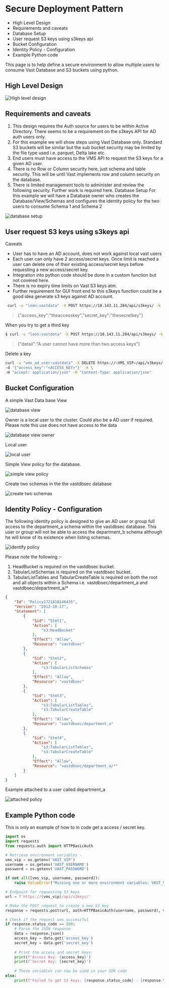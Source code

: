# Secure Deployment Pattern

- High Level Design
- Requirements and caveats
- Database Setup
- User request S3 keys using s3keys api
- Bucket Configuration
- Identity Policy - Configuration
- Example Python code

This page is to help define a secure environment to allow multiple users to consume Vast Database and S3 buckets using python.

## High Level Design

![High level design](./img/high_level_design.jpg)
 
## Requirements and caveats

1. This design requires the Auth source for users to be within Active Directory. There seems to be a requirement on the s3keys API for AD auth users only.
2. For this example we will show steps using Vast Database only. Standard S3 buckets will be similar but the sub bucket security may be limited by the file type used i.e. parquet, Delta lake etc.
3. End users must have access to the VMS API to request the S3 keys for a given AD user.
4. There is no Row or Column security here, just schema and table security. This will be until Vast implements row and column security on the database.
5. There is limited management tools to administer and review the following security. Further work is required here.
Database Setup
For this example we will have a Database owner who creates the Database/View/Schemas and configures the identity policy for the two users to consume Schema 1 and Schema 2

![database setup](./img/database_setup.jpg)

## User request S3 keys using s3keys api

Caveats
- User has to have an AD account, does not work against local vast users
- Each user can only have 2 access/secret keys. Once limit is reached a user can delete one of their existing access/secret keys before requesting a new access/secret key.
- Integration into python code should be done in a custom function but not covered here.
- There is no expiry time limits on Vast S3 keys atm.
- Further requirement for GUI front end to this s3keys function could be a good idea
generate s3 keys against AD account.

```bash
 curl -u "leon:vastdata" -X POST https://10.143.11.204/api/s3keys/ -k
```

> {"access_key":"theaccesskey","secret_key":"thesecretkey"}

When you try to get a third key

```bash
$ curl -u "leon:vastdata" -X POST https://10.143.11.204/api/s3keys/ -k
```

> {"detail":"A user cannot have more than two access keys"}

Delete a key

```bash
curl -u "vms_ad_user:vastdata" -X DELETE https://<VMS_VIP>/api/s3keys/ \
-d '{"access_key":"<ACCESS_KEY>"}' -k \
-H "accept: application/json" -H "Content-Type: application/json"
```

## Bucket Configuration

A simple Vast Data base View

![database view](./img/database_view.png)
 
Owner is a local user to the cluster. Could also be a AD user if required. Please note this use does not have access to the data
 
![database view owner](./img/database_view_owner.png)

Local user

![local user](./img/local_user.png)
 
Simple View policy for the database.

![simple view policy](./img/simple_view_policy.png)
 
Create two schemas in the the vastdbsec database

![create two schemas](./img/two_schemas.png)
 
## Identity Policy - Configuration

The following identity policy is designed to give an AD user or group full access to the department_a schema within the vastdbsec database. This user or group will not be able to access the department_b schema although he will know of its existence when listing schemas.

![identify policy](./img/identify_policy.jpg)
 
Please note the following :-

1. HeadBucket is required on the vastdbsec bucket.
2. TabularListSchemas is required on the vastdbsec bucket.
3. TabularListTables and TabularCreateTable is required on both the root and all objects within a Schema i.e. vastdbsec/department_a and vastdbsec/department_a/*

```json
{
    "Id": "Policy1721818146435",
    "Version": "2012-10-17",
    "Statement": [
        {
            "Sid": "Stmt1",
            "Action": [
                "s3:HeadBucket"
            ],
            "Effect": "Allow",
            "Resource": "vastdbsec"
        },
        {
            "Sid": "Stmt2",
            "Action": [
                "s3:TabularListSchemas"
            ],
            "Effect": "Allow",
            "Resource": "vastdbsec"
        },
        {
            "Sid": "Stmt3",
            "Action": [
                "s3:TabularListTables",
                "s3:TabularCreateTable"
            ],
            "Effect": "Allow",
            "Resource": "vastdbsec/department_a"
        },
        {
            "Sid": "Stmt4",
            "Action": [
                "s3:TabularListTables",
                "s3:TabularCreateTable"
            ],
            "Effect": "Allow",
            "Resource": "vastdbsec/department_a/*"
        }
    ]
}
```

Example attached to a user called department_a

![attached policy](./img/attached_policy.png)
 
## Example Python code

This is only an example of how to in code get a access / secret key.

```python
import os
import requests
from requests.auth import HTTPBasicAuth

# Retrieve environment variables - 
vms_vip = os.getenv('VAST_VIP')
username = os.getenv('VAST_USERNAME')
password = os.getenv('VAST_PASSWORD')

if not all([vms_vip, username, password]):
    raise ValueError("Missing one or more environment variables: VAST_VIP, VAST_USERNAME, VAST_PASSWORD")

# Endpoint for requesting S3 keys
url = f'https://{vms_vip}/api/s3keys/'

# Make the POST request to create a new S3 key
response = requests.post(url, auth=HTTPBasicAuth(username, password), verify=False)

# Check if the request was successful
if response.status_code == 200:
    # Parse the JSON response
    data = response.json()
    access_key = data.get('access_key')
    secret_key = data.get('secret_key')
    
    # Print the access and secret keys
    print(f'Access Key: {access_key}')
    print(f'Secret Key: {secret_key}')
    
    # These variables can now be used in your SDK code
else:
    print(f'Failed to get S3 keys: {response.status_code} - {response.text}')
```
